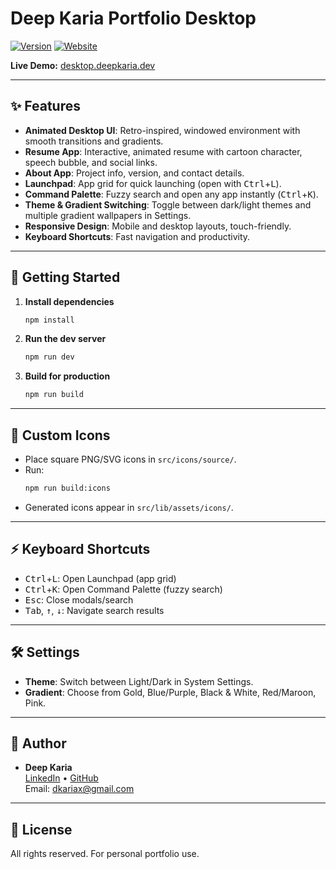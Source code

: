 # Deep Karia Portfolio Desktop

[![Version](https://img.shields.io/github/package-json/v/deepkaria/deepkaria-desktop?color=%23600cae&)](https://github.com/DeepKariaX/deepkaria-desktop)
[![Website](https://img.shields.io/website?url=https%3A%2F%2Fdesktop.deepkaria.dev%2F&color=%23600cae)](https://desktop.deepkaria.dev/)

**Live Demo:** [desktop.deepkaria.dev](https://desktop.deepkaria.dev/)

---

## ✨ Features

- **Animated Desktop UI**: Retro-inspired, windowed environment with smooth transitions and gradients.
- **Resume App**: Interactive, animated resume with cartoon character, speech bubble, and social links.
- **About App**: Project info, version, and contact details.
- **Launchpad**: App grid for quick launching (open with <kbd>Ctrl</kbd>+<kbd>L</kbd>).
- **Command Palette**: Fuzzy search and open any app instantly (<kbd>Ctrl</kbd>+<kbd>K</kbd>).
- **Theme & Gradient Switching**: Toggle between dark/light themes and multiple gradient wallpapers in Settings.
- **Responsive Design**: Mobile and desktop layouts, touch-friendly.
- **Keyboard Shortcuts**: Fast navigation and productivity.

---

## 🚀 Getting Started

1. **Install dependencies**
    ```bash
    npm install
    ```
2. **Run the dev server**
    ```bash
    npm run dev
    ```
3. **Build for production**
    ```bash
    npm run build
    ```

---

## 🎨 Custom Icons
- Place square PNG/SVG icons in `src/icons/source/`.
- Run:
    ```bash
    npm run build:icons
    ```
- Generated icons appear in `src/lib/assets/icons/`.

---

## ⚡ Keyboard Shortcuts
- <kbd>Ctrl</kbd>+<kbd>L</kbd>: Open Launchpad (app grid)
- <kbd>Ctrl</kbd>+<kbd>K</kbd>: Open Command Palette (fuzzy search)
- <kbd>Esc</kbd>: Close modals/search
- <kbd>Tab</kbd>, <kbd>↑</kbd>, <kbd>↓</kbd>: Navigate search results

---

## 🛠️ Settings
- **Theme**: Switch between Light/Dark in System Settings.
- **Gradient**: Choose from Gold, Blue/Purple, Black & White, Red/Maroon, Pink.

---

## 👤 Author
- **Deep Karia**  
  [LinkedIn](https://www.linkedin.com/in/deep-karia/) • [GitHub](https://github.com/DeepKariaX)  
  Email: dkariax@gmail.com

---

## 📄 License
All rights reserved. For personal portfolio use.
